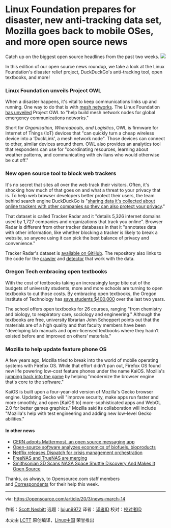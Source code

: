 [#]: collector: (lujun9972)
[#]: translator: ( )
[#]: reviewer: ( )
[#]: publisher: ( )
[#]: url: ( )
[#]: subject: (Linux Foundation prepares for disaster, new anti-tracking data set, Mozilla goes back to mobile OSes, and more open source news)
[#]: via: (https://opensource.com/article/20/3/news-march-14)
[#]: author: (Scott Nesbitt https://opensource.com/users/scottnesbitt)

Linux Foundation prepares for disaster, new anti-tracking data set, Mozilla goes back to mobile OSes, and more open source news
======
Catch up on the biggest open source headlines from the past two weeks.
![][1]

In this edition of our open source news roundup, we take a look at the Linux Foundation's disaster relief project, DuckDuckGo's anti-tracking tool, open textbooks, and more!

### Linux Foundation unveils Project OWL

When a disaster happens, it's vital to keep communications links up and running. One way to do that is with [mesh networks][2]. The Linux Foundation [has unveiled][3] Project OWL to "help build mesh network nodes for global emergency communications networks."

Short for _Organisation, Whereabouts, and Logistics_, OWL is firmware for Internet of Things (IoT) devices that "can quickly turn a cheap wireless device into a ‘DuckLink’, a mesh network node". Those devices can connect to other, similar devices around them. OWL also provides an analytics tool that responders can use for "coordinating resources, learning about weather patterns, and communicating with civilians who would otherwise be cut off."

### New open source tool to block web trackers

It's no secret that sites all over the web track their visitors. Often, it's shocking how much of that goes on and what a threat to your privacy that is. To help web browser developers better protect their users, the team behind search engine DuckDuckGo is "[sharing data it's collected about online trackers with other companies so they can also protect your privacy][4]."

That dataset is called Tracker Radar and it "details 5,326 internet domains used by 1,727 companies and organizations that track you online". Browser Radar is different from other tracker databases in that it "annotates data with other information, like whether blocking a tracker is likely to break a website, so anyone using it can pick the best balance of privacy and convenience."

Tracker Radar's dataset is [available on GitHub][5]. The repository also links to the code for the [crawler][6] and [detector][7] that work with the data.

### Oregon Tech embracing open textbooks

With the cost of textbooks taking an increasingly large bite out of the budgets of university students, more and more schools are turning to open textbooks to cut those costs. By embracing open textbooks, the Oregon Institute of Technology has [save students $400,000][8] over the last two years.

The school offers open textbooks for 26 courses, ranging "from chemistry and biology, to respiratory care, sociology and engineering." Although the textbooks are free, university librarian John Schoppert points out that the materials are of a high quality and that faculty members have been "developing lab manuals and open-licensed textbooks where they hadn’t existed before and improved on others’ materials."

### Mozilla to help update feature phone OS

A few years ago, Mozilla tried to break into the world of mobile operating systems with Firefox OS. While that effort didn't pan out, Firefox OS found new life powering low-cost feature phones under the name KaiOS. Mozilla's [jumping back into the game][9] by helping "modernize the browser engine that's core to the software."

KaiOS is built upon a four-year-old version of Mozilla's Gecko browser engine. Updating Gecko will "improve security, make apps run faster and more smoothly, and open [KaiOS to] more-sophisticated apps and WebGL 2.0 for better games graphics." Mozilla said its collaboration will include "Mozilla's help with test engineering and adding new low-level Gecko abilities."

#### In other news

  * [CERN adopts Mattermost, an open source messaging app][10]
  * [Open-source software analyzes economics of biofuels, bioproducts][11]
  * [Netflix releases Dispatch for crisis management orchestration][12]
  * [FreeNAS and TrueNAS are merging][13]
  * [Smithsonian 3D Scans NASA Space Shuttle Discovery And Makes It Open Source][14]



Thanks, as always, to Opensource.com staff members and [Correspondents][15] for their help this week.

--------------------------------------------------------------------------------

via: https://opensource.com/article/20/3/news-march-14

作者：[Scott Nesbitt][a]
选题：[lujun9972][b]
译者：[译者ID](https://github.com/译者ID)
校对：[校对者ID](https://github.com/校对者ID)

本文由 [LCTT](https://github.com/LCTT/TranslateProject) 原创编译，[Linux中国](https://linux.cn/) 荣誉推出

[a]: https://opensource.com/users/scottnesbitt
[b]: https://github.com/lujun9972
[1]: https://opensource.com/sites/default/files/styles/image-full-size/public/weekly_news_roundup_tv.png?itok=tibLvjBd
[2]: https://en.wikipedia.org/wiki/Mesh_networking
[3]: https://www.smartcitiesworld.net/news/news/linux-announces-open-source-project-to-aid-disaster-relief-5102
[4]: https://www.cnet.com/news/privacy-focused-duckduckgo-launches-new-effort-to-block-online-tracking/
[5]: https://github.com/duckduckgo/tracker-radar
[6]: https://github.com/duckduckgo/tracker-radar-collector
[7]: https://github.com/duckduckgo/tracker-radar-detector
[8]: https://www.heraldandnews.com/news/local_news/oregon-tech-turns-to-open-source-materials-to-save-students/article_ba641e79-3034-5b9a-a8f7-b5872ddc998e.html
[9]: https://www.cnet.com/news/mozilla-helps-modernize-feature-phones-powered-by-firefox-tech/
[10]: https://joinup.ec.europa.eu/collection/open-source-observatory-osor/news/cern-uses-mattermost
[11]: http://www.biomassmagazine.com/articles/16848/open-source-software-analyzes-economics-of-biofuels-bioproducts
[12]: https://jaxenter.com/netflix-dispatch-crisis-management-orchestration-169381.html
[13]: https://liliputing.com/2020/03/freenas-and-turenas-are-merging-open-source-operating-systems-for-network-attached-storage.html
[14]: https://www.forbes.com/sites/tjmccue/2020/03/04/smithsonian-3d-scans-the-nasa-space-shuttle-discovery-and-makes-it-open-source/#39aa0f243ecd
[15]: https://opensource.com/correspondent-program
